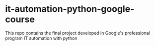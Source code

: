 # it-automation-python-google-course
This repo contains the final project developed in Google's professional program IT automation with python
